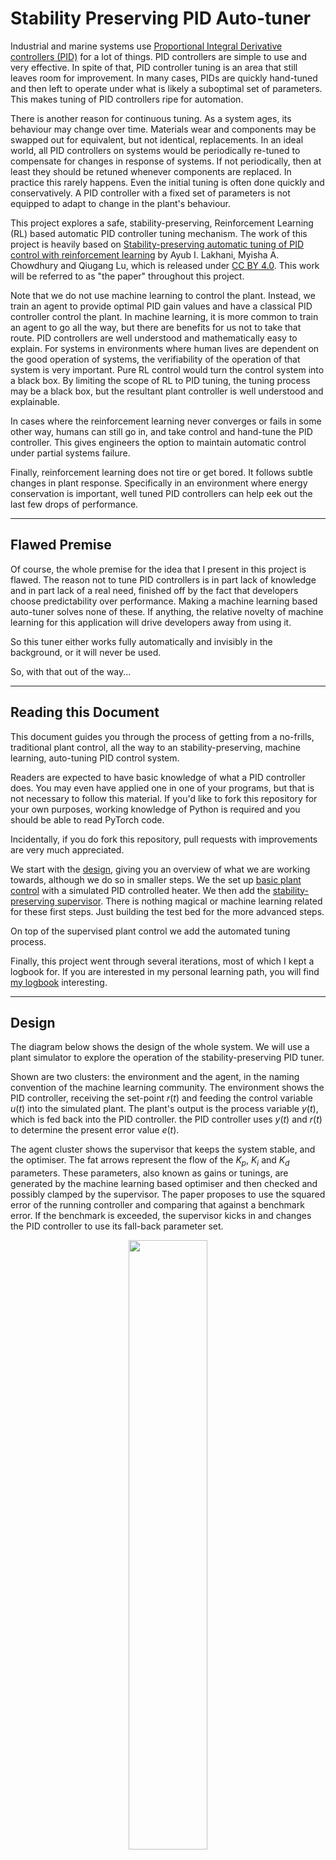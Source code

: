 # Stability Preserving PID Auto-tuner
Industrial and marine systems use
[Proportional Integral Derivative controllers (PID)](https://en.wikipedia.org/wiki/PID_controller)
for a lot of things. PID controllers are simple to use and very effective. In
spite of that, PID controller tuning is an area that still leaves room for
improvement. In many cases, PIDs are quickly hand-tuned and then left to
operate under what is likely a suboptimal set of parameters. This makes tuning
of PID controllers ripe for automation.

There is another reason for continuous tuning. As a system ages, its behaviour
may change over time. Materials wear and components may be swapped out for
equivalent, but not identical, replacements. In an ideal world, all PID
controllers on systems would be periodically re-tuned to compensate for changes
in response of systems. If not periodically, then at least they should be
retuned whenever components are replaced. In practice this rarely happens. Even
the initial tuning is often done quickly and conservatively. A PID controller
with a fixed set of parameters is not equipped to adapt to change in the plant's
behaviour.

This project explores a safe, stability-preserving, Reinforcement Learning (RL)
based automatic PID controller tuning mechanism. The work of this project is
heavily based on
[Stability-preserving automatic tuning of PID control with reinforcement learning](https://arxiv.org/abs/2112.15187)
by Ayub I. Lakhani, Myisha A. Chowdhury and Qiugang Lu, which is released under
[CC BY 4.0](https://creativecommons.org/licenses/by/4.0/). This work will be
referred to as "the paper" throughout this project.

Note that we do not use machine learning to control the plant. Instead, we train
an agent to provide optimal PID gain values and have a classical PID controller
control the plant. In machine learning, it is more common to train an agent to
go all the way, but there are benefits for us not to take that route. PID
controllers are well understood and mathematically easy to explain. For systems
in environments where human lives are dependent on the good operation of
systems, the verifiability of the operation of that system is very important.
Pure RL control would turn the control system into a black box. By limiting the
scope of RL to PID tuning, the tuning process may be a black box, but the
resultant plant controller is well understood and explainable.

In cases where the reinforcement learning never converges or fails in some other
way, humans can still go in, and take control and hand-tune the PID controller.
This gives engineers the option to maintain automatic control under partial
systems failure.

Finally, reinforcement learning does not tire or get bored. It follows subtle
changes in plant response. Specifically in an environment where energy
conservation is important, well tuned PID controllers can help eek out the last
few drops of performance.

---
## Flawed Premise
Of course, the whole premise for the idea that I present in this project is
flawed. The reason not to tune PID controllers is in part lack of knowledge and
in part lack of a real need, finished off by the fact that developers choose
predictability over performance. Making a machine learning based auto-tuner
solves none of these. If anything, the relative novelty of machine learning for
this application will drive developers away from using it.

So this tuner either works fully automatically and invisibly in the background,
or it will never be used.

So, with that out of the way...

---
## Reading this Document
This document guides you through the process of getting from a no-frills,
traditional plant control, all the way to an stability-preserving, machine
learning, auto-tuning PID control system.

Readers are expected to have basic knowledge of what a PID controller does. You
may even have applied one in one of your programs, but that is not necessary to
follow this material. If you'd like to fork this repository for your own
purposes, working knowledge of Python is required and you should be able to read
PyTorch code.

Incidentally, if you do fork this repository, pull requests with improvements
are very much appreciated.

We start with the [design](#design), giving you an overview of what we are
working towards, although we do so in smaller steps. We the set up
[basic plant control](#running-basic-plant-control) with a simulated PID
controlled heater. We then add the
[stability-preserving supervisor](#add-stability-preserving-supervisor). There
is nothing magical or machine learning related for these first steps. Just
building the test bed for the more advanced steps.

On top of the supervised plant control we add the automated tuning process.

Finally, this project went through several iterations, most of which I kept a
logbook for. If you are interested in my personal learning path, you will find
[my logbook](documentation/iterations.md) interesting.

---
## Design
The diagram below shows the design of the whole system. We will use a plant
simulator to explore the operation of the stability-preserving PID tuner.

Shown are two clusters: the environment and the agent, in the naming convention
of the machine learning community. The environment shows the PID controller,
receiving the set-point $r(t)$ and feeding the control variable $u(t)$ into the
simulated plant. The plant's output is the process variable $y(t)$, which is fed
back into the PID controller. the PID controller uses $y(t)$ and $r(t)$ to
determine the present error value $e(t)$.

The agent cluster shows the supervisor that keeps the system stable, and the
optimiser. The fat arrows represent the flow of the $K_p$, $K_i$ and $K_d$
parameters. These parameters, also known as gains or tunings, are generated by
the machine learning based optimiser and then checked and possibly clamped by
the supervisor. The paper proposes to use the squared error of the running
controller and comparing that against a benchmark error. If the benchmark is
exceeded, the supervisor kicks in and changes the PID controller to use its
fall-back parameter set.

<p align="center" width="100%">
    <img width="50%" src="images/stability-preserving-pid-autotuner.png"> 
</p>

The simulated plant is shown in a green colour, while the brown components would
also be deployed to a production environment.

Where the diagrams in the paper show tight integration between the optimiser and
the environment, we keep these separate. The driver program queries the machine
learning model for PID gains and hands these to the supervisor to run episodes
with. The supervisor gives the episode results back to the driver program, who
feeds that into the machine learning model for learning. The optimiser does not
observe the plant directly. This makes experimentation much easier.

### The Agent's Action Space and Action Scaling

Most reinforcement learning algorithms have a discrete action space. In this
project, we try to learn the PID parameters and these are continuous,
effectively creating an infinite action space. There are algorithms that can
deal with continuous action spaces, and this project applies
[Deep Deterministic Policy Gradient (DDPG)](https://arxiv.org/abs/1509.02971v6),
as proposed in the paper.

Though we chose not to do so, there are ways we could have made the action space
discrete. For example, we could have used increase/decrease controls on each PID
parameter.

Before we can apply the chosen action, we have to scale it. The agent chooses
each of its three action values between 0.0 and 1.0. The PID controller uses
gain values that can range in the 100's for the proportional gain, but are
probably much lower for the integral gain and even lower for the derivative
gain. The PID controller also expects PID parameters to either all be positive
(for forward acting control) or all be negative (for reverse acting control).
All this to say that we need a scaling function that maps the chosen action
values onto the gain values. We do this by multiplying each gain value
separately, so that we can have different values for each gain.

### The Agent's Observation Space

The agent's observation acts as input features to the neural networks. The size
of the observation space is an important factor in the number of trainable
parameters, which in turn reflects on how long it takes to train the agent.
Feature reduction is one way to improve learning times.

In the paper, the authors talk take the "_trajectory_" of the process variable
and control variable values, which we will do as well. In our code we take the
trajectory by selecting 12 evenly spaced points on the episode's values for the
process and control variables. Note that the set-point nor the error is part of
the observation space. These factor into the process and control variables. If
we don't have enough values, we simply zero-pad these on the right to ensure we
always have precisely 24 values.



---
## Virtual Environment and Dependencies
We tried to lock down every dependencys into a `requirements.txt` file, but not
all dependencies are trivial to install via the `pip` command. Notably,
maintenance of TCLab has stopped due to personal circumstances of the
maintainer. The latest `pip`-installable version is not compatible with the
newer Python versions. Thus, we install that package manually.

```bash
$ python3 -m venv venv
$ source venv/bin/activate
(venv) $ pip install https://github.com/jckantor/TCLab/archive/master.zip
(venv) $ pip install -r requirements.txt
```

With the virtual environment set up, you are now ready to run the code for this
project. If you don't use virtual environments a lot, don't forget to activate
it when you return to the project.

---
## Basic Plant Control
Before we worry about the complexity of supervision and automatic PID tuning, we
need an environment where we can control a plant. This script brings the control
components together into a working simulation. These just use a fixed set of PID
parameters.

For the simulated plant, we'll use
[Temperature Control Lab (TCLab)](http://www.apmonitor.com/pdc/index.php/Main/ArduinoTemperatureControl)
by [APMonitor](https://apmonitor.com). The advantage of TCLab is that it can be
used in code as simulator as well as being available as Arduino shield for real
world testing. The TCLab has two heating elements, but we only use one of them
for this project.

For the PID controller, we use
[simple_pid](https://simple-pid.readthedocs.io/en/latest/user_guide.html) by
[Martin Lundberg](https://github.com/m-lundberg). This is a neat little PID
controller library for Python. We don't use its `output_limits` property, but
implement capping $u(t)$ in code. That way we can plot the capped versus
uncapped values in the graphs during analysis. This gives a sense of how well
the capacity of the plant matches the desired control range.

Simulations with the plant control class run in episodes of length $T$, as is
being done in the paper. Working with time-limited episodes gives each run a
simple end condition. Later on, it gives us a nice granularity for training
machine learning models.

### TCLab Details
The TCLab has two heating elements and two temperature sensors, as shown in the
diagram below. The diagram also shows the variable names that we use for each
item. For normal simulations, we only use heater $U1$ and sensor $T1$.

<p align="center" width="100%">
    <img width="50%" src="images/tclab.png"> 
</p>

Interestingly, the two heating elements do interact, as shown by the dashed line
between the arrows. You can see it when you look at the secondary process
variable in the graphs below. When we switch on (say) heater `U1`, the
temperature for the other heater rises slightly, as measured on `T2`. This is
true for the simulated as well as the physical systems. In fact, experimenting
with this interaction is part of the course materials designed for the TCLab. We
may use this at a later stage to simulate component wear.

### Time and Realtime
Since we plan to run this system on actual hardware, we run the simulations in
real, wall-clock time. This means that simulations run for a long time to get
results. Training 2000 episodes, like in the paper, will take almost a week of
wall-clock time.

See also:
[Synchronising with Real Time](https://tclab.readthedocs.io/en/latest/notebooks/03_Synchronizing_with_Real_Time.html)
for the TCLab and for `simple_pid` see
[`__call()__` API reference](https://simple-pid.readthedocs.io/en/latest/reference.html#simple_pid.pid.PID.__call__).

### Running Basic Plant Control
Here is how to run the basic plant control. For now, the set-point is just a
fixed value of $23 \celsius$.

The programming is cyclic, just like it would be on a PLC, for example. In fact,
if you own a TCLab device, you can use this loop to control that. Much as I like
matrix processing and its efficiency, the matrix programming model does not fit
the continuous control loop that is common for live systems.

If you own a TCLab device, edit the script to set `IS_HARDWARE` to `True` (it
defaults to `False`). That will make the control loop start controlling the
actual device.

```sh
(venv) $ python plant_control.py
```

The program runs continuously. You can break out of it using `^C`.

The episodes are saved under `./episodes/` as
[Apache Parquet](https://parquet.apache.org/) data frames. You can load these
easily with Panda's for further processing. To help better understand what is
the plant and the controller are doing, each episode is plotted in a few graphs.
You can find these plots under `./episodes`, as mentioned previously. here is an
example of such a graph, with a few explanatory pointers.

<p align="center" width="100%">
    <img width="80%" src="images/viz-basic-episode.png"> 
</p>

The top two graphs are pretty easy to read: they show what the termperatures and
heaters are doing. The three smaller graphs at the bottom expose the internal
state of the PID controllers, something you would normally not have access to.
To be clear: these are not the PID gains or parameter vaiues. They are the
internal values that the PID controller uses to calculate its output. The PID
gains do not change during an episode. Well, not for the basic plant control,
anyway.

---
## Add Stability Preserving Supervisor
The supervisor behaves as the paper proposes: monitor the running error and if
that exceeds a benchmark value, reconfigure the PID controller with known-good,
fall-back parameters. At the end of each episode, the PID controller is reset
with a fresh set of PID gains and the supervisor resets the running error.

An alternative might have been to have the baseline controller run alongside the
operational controller and have the supervisor switch between the two. The
problem with that is that the supervisor cannot determine $y(t)'$ for the stable
controller, because its $u(t)'$ is not passed through the plant.

More formally, the running error $RR(t)$ is compared to benchmark error
$R_{bmk}$. If $RR(t) > R_{bmk}$, the supervisor goes into fall-back state. After
each $T$ steps, the PID controller goes back to the normal state. The state
machine is shown below.

<p align="center" width="100%">
    <img width="40%" src="images/state-diagram.png"> 
</p>

This is a bit confusing for three reasons: first, the _name_ suggests $RR(t)$ is
the running reward, but the actual use is that of running error. Second, we
compare a _running_ total against a _static_ benchmark. Third, in reinforcement
learning, using a reward is more common than using loss. Here we call it a
reward, but it is really just the inverse of the squared error, i.e. the inverse
of the loss. In our implementation we chose to use the same naming as in the
paper, in spite of them being a little confusing. Apologies if that is
confusing.

### Running Supervised Plant Control
Here is how to run the supervised plant control, with the set-point of
$23 \celsius$. The episodes are saved under `./episodes/` as before.

```sh
(venv) $ python supervised_plant_control.py
```

To get a sense of how the supervisor helps, you can run a completely random
agent. This agent just generates random values as PID gains and passes them to
the supervisor to try. As you will see, in the vast majority of cases, the
supervisor will have to revert the PID to using the fall-back values instead.

```sh
(venv) $ python random_but_stable_pid_autotuner.py
```

Again, the data and graphs are saved uner `./episodes`. Below is an example of a
graph where the supervisor had to step in and revert to known-stable PID values.

<p align="center" width="100%">
    <img width="80%" src="images/viz-fall-back-state.png"> 
</p>

In that plot, we can see the supervisor kick in around the $t \approx 230$ mark.
The beige area signifies that the supervisor is in `STATE_FALLBACK` for the
remainder of the episode. As we can see from the plots, the heater is driven
rather eratically. Once the fall-back parameters have been applied, the system
settles down again.

In this specific example, we can see that $K_p$ is too large, causing the heater
to be driven too hard. $K_i$ is working harder and harder to compensate, until
the supervisor decides the accumulated error is too great and clamps down.

We now have a stable test platform to experiment on. We can experiment with PID
parameters, without having to worry so much about the system becoming unstable.
The supervisor works nicely and the graphs give insight in what is going on
inside the controller. From here, we should start actually tuning.

---
## Auto-tuner
With the supervisor ready to take over in case the control loop becomes unstable,
we turn out attention to the auto tuning. As in the paper, we will use
[Deep Deterministic Policy Gradients (DDPG)](https://www.youtube.com/watch?v=6Yd5WnYls_Y),
adding a simple priming system to make sure the agent starts with a helpful set
of example data in its replay buffer.

The code is largely copied from our own 
[PyTorch DDPG Tutorial Implementation](https://github.com/kjkoster/ddpg-continuous-tutorial),
which in turn is a mostly-copy of
[Reinforcement Learning in Continuous Action Spaces | DDPG Tutorial (PyTorch)](https://www.youtube.com/watch?v=6Yd5WnYls_Y)
by
[Machine Learning with Phil](https://www.youtube.com/@MachineLearningwithPhil).

[DDPG and TD3 (RLVS 2021 version)](https://www.youtube.com/watch?v=0D6a0a1HTtc) by [Olivier Sigaud](https://www.youtube.com/@OlivierSigaud)

### Priming

To give the agent a head start, we first run through a priming stage. Here we
try to identify what good and bad values are for the PID gains. If nothing else,
this helps getting a sense of where the cluster of optimal PID values can be
found.

The priming cycle takes advantage of the decoupling of the agent from the
supervisor. As the program starts, the driver simply uses three separate agents
to generate PID values. For the first 250 episodes it relies on a noisy agent,
which generates PID gains that are close to the fall-back values. The next 250
episodes are handled by the random agent. The random agent picks random values
in the entire search space. For the remainder of the episodes, the driver
program relies only on the DDPG agent to generate PID values.

<p align="center" width="100%">
    <img width="80%" src="images/priming-agents.png"> 
</p>

Regardless of which agent proposed the PID gains, the episode results are fed
into the DDPG agent's memory to learn from. This means that by the time the DDPG
agent actually comes on-line, it has already learnt from 500 episodes, both good
and bad, giving it a head start.

### Running the DDPG Agent Optimized, Supervised Plant Control

You can run the agent as follows. The agent primes the replay buffer with random
and with fall-back-related PID gain values. This will take almost two days (some
41 hours) and _after that_ DDPG needs time to learn. Useful results should take
a week or so of time (sorry).

```sh
(venv) $ python autotuning_supervised_plant_control.py
```

Once running, you can plot the progression over the episodes using the plotting
script.

```sh
(venv) $ python python plot_learning.py episodes/*.parquet
```

You can then see the progress of your agent in the generated files
`learning.png` and learning3d.png`.

